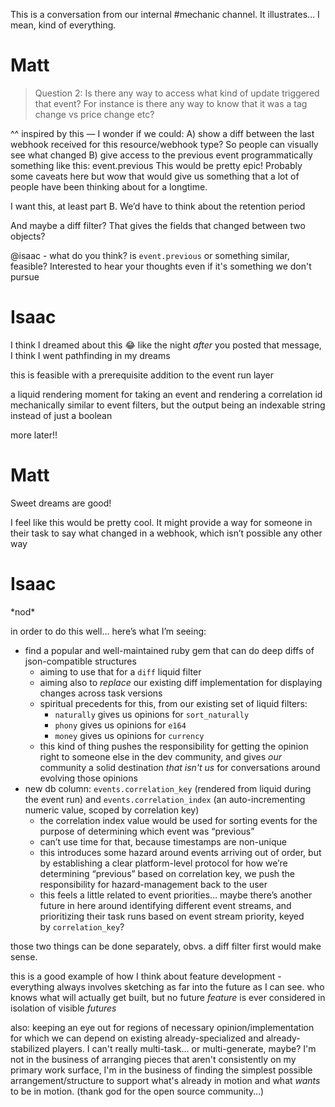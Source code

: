 This is a conversation from our internal #mechanic channel. It illustrates… I mean, kind of everything.

# Matt

> Question 2: Is there any way to access what kind of update triggered that event? For instance is there any way to know that it was a tag change vs price change etc?

^^ inspired by this —
I wonder if we could:
A) show a diff between the last webhook received for this resource/webhook type? So people can visually see what changed
B) give access to the previous event programmatically something like this: event.previous
This would be pretty epic! Probably some caveats here but wow that would give us something that a lot of people have been thinking about for a longtime.

I want this, at least part B. We’d have to think about the retention period

And maybe a diff filter? That gives the fields that changed between two objects?

@isaac - what do you think? is `event.previous` or something similar, feasible? Interested to hear your thoughts even if it's something we don't pursue

# Isaac

I think I dreamed about this 😂 like the night *after* you posted that message, I think I went pathfinding in my dreams

this is feasible with a prerequisite addition to the event run layer

a liquid rendering moment for taking an event and rendering a correlation id
mechanically similar to event filters, but the output being an indexable string instead of just a boolean

more later!!

# Matt

Sweet dreams are good!

I feel like this would be pretty cool. It might provide a way for someone in their task to say what changed in a webhook, which isn’t possible any other way

# Isaac

\*nod\*

in order to do this well… here’s what I’m seeing:

- find a popular and well-maintained ruby gem that can do deep diffs of json-compatible structures
  - aiming to use that for a `diff` liquid filter
  - aiming also to *replace* our existing diff implementation for displaying changes across task versions
  - spiritual precedents for this, from our existing set of liquid filters:
    - `naturally` gives us opinions for `sort_naturally`
    - `phony` gives us opinions for `e164`
    - `money` gives us opinions for `currency`
  - this kind of thing pushes the responsibility for getting the opinion right to someone else in the dev community, and gives *our* community a solid destination *that isn't us* for conversations around evolving those opinions
- new db column: `events.correlation_key` (rendered from liquid during the event run) and `events.correlation_index` (an auto-incrementing numeric value, scoped by correlation key)
  - the correlation index value would be used for sorting events for the purpose of determining which event was “previous”
  - can’t use time for that, because timestamps are non-unique
  - this introduces some hazard around events arriving out of order, but by establishing a clear platform-level protocol for how we’re determining “previous” based on correlation key, we push the responsibility for hazard-management back to the user
  - this feels a little related to event priorities… maybe there’s another future in here around identifying different event streams, and prioritizing their task runs based on event stream priority, keyed by `correlation_key`?

those two things can be done separately, obvs. a diff filter first would make sense.

this is a good example of how I think about feature development - everything always involves sketching as far into the future as I can see. who knows what will actually get built, but no future *feature* is ever considered in isolation of visible *futures*

also: keeping an eye out for regions of necessary opinion/implementation for which we can depend on existing already-specialized and already-stabilized players. I can't really multi-task… or multi-generate, maybe? I'm not in the business of arranging pieces that aren't consistently on my primary work surface, I'm in the business of finding the simplest possible arrangement/structure to support what's already in motion and what *wants* to be in motion. (thank god for the open source community…)
